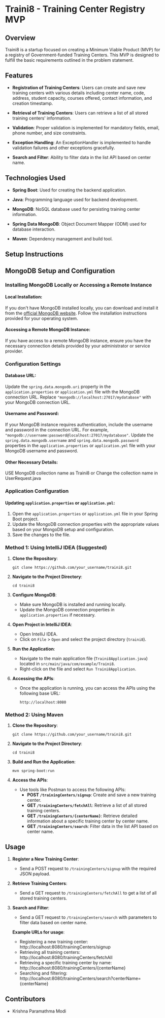 
# Traini8 - Training Center Registry MVP

## Overview

Traini8 is a startup focused on creating a Minimum Viable Product (MVP) for a registry of Government-funded Training Centers. This MVP is designed to fulfill the basic requirements outlined in the problem statement.

## Features

- **Registration of Training Centers**: Users can create and save new training centers with various details including center name, code, address, student capacity, courses offered, contact information, and creation timestamp.
  
- **Retrieval of Training Centers**: Users can retrieve a list of all stored training centers' information.
  
- **Validation**: Proper validation is implemented for mandatory fields, email, phone number, and size constraints.
  
- **Exception Handling**: An ExceptionHandler is implemented to handle validation failures and other exceptions gracefully.
  
- **Search and Filter**: Ability to filter data in the list API based on center name.

## Technologies Used

- **Spring Boot**: Used for creating the backend application.
  
- **Java**: Programming language used for backend development.
  
- **MongoDB**: NoSQL database used for persisting training center information.
  
- **Spring Data MongoDB**: Object Document Mapper (ODM) used for database interaction.
  
- **Maven**: Dependency management and build tool.

## Setup Instructions

## MongoDB Setup and Configuration

### Installing MongoDB Locally or Accessing a Remote Instance

#### Local Installation:

If you don't have MongoDB installed locally, you can download and install it from the [official MongoDB website](https://www.mongodb.com/try/download/community). Follow the installation instructions provided for your operating system.

#### Accessing a Remote MongoDB Instance:

If you have access to a remote MongoDB instance, ensure you have the necessary connection details provided by your administrator or service provider.

### Configuration Settings

#### Database URL:

Update the `spring.data.mongodb.uri` property in the `application.properties` or `application.yml` file with the MongoDB connection URL. Replace `"mongodb://localhost:27017/mydatabase"` with your MongoDB connection URL.

#### Username and Password:

If your MongoDB instance requires authentication, include the username and password in the connection URL. For example, `"mongodb://username:password@localhost:27017/mydatabase"`. Update the `spring.data.mongodb.username` and `spring.data.mongodb.password` properties in the `application.properties` or `application.yml` file with your MongoDB username and password.

#### Other Necessary Details:

USE MongoDB collection name as Traini8 or Change the collection name in UserRequest.java

### Application Configuration

#### Updating `application.properties` or `application.yml`:

1. Open the `application.properties` or `application.yml` file in your Spring Boot project.
2. Update the MongoDB connection properties with the appropriate values based on your MongoDB setup and configuration.
3. Save the changes to the file.

   
### Method 1: Using IntelliJ IDEA (Suggested)

1. **Clone the Repository**: 
   ```
   git clone https://github.com/your_username/traini8.git
   ```

2. **Navigate to the Project Directory**:
   ```
   cd traini8
   ```

3. **Configure MongoDB**:
   - Make sure MongoDB is installed and running locally.
   - Update the MongoDB connection properties in `application.properties` if necessary.

4. **Open Project in IntelliJ IDEA**:
   - Open IntelliJ IDEA.
   - Click on `File` > `Open` and select the project directory (`traini8`).

5. **Run the Application**:
   - Navigate to the main application file (`Traini8Application.java`) located in `src/main/java/com/example/Traini8`.
   - Right-click on the file and select `Run Traini8Application`.

6. **Accessing the APIs**:
   - Once the application is running, you can access the APIs using the following base URL:
     ```
     http://localhost:8080
     ```

### Method 2: Using Maven

1. **Clone the Repository**: 
   ```
   git clone https://github.com/your_username/traini8.git
   ```

2. **Navigate to the Project Directory**:
   ```
   cd traini8
   ```

3. **Build and Run the Application**:
   ```
   mvn spring-boot:run
   ```

4. **Access the APIs**:
   - Use tools like Postman to access the following APIs:
     - **POST `/trainingCenters/signup`**: Create and save a new training center.
     - **GET `/trainingCenters/fetchAll`**: Retrieve a list of all stored training centers.
     - **GET `/trainingCenters/{centerName}`**: Retrieve detailed information about a specific training center by center name.
     - **GET `/trainingCenters/search`**: Filter data in the list API based on center name.

## Usage

1. **Register a New Training Center**:
   - Send a POST request to `/trainingCenters/signup` with the required JSON payload.

2. **Retrieve Training Centers**:
   - Send a GET request to `/trainingCenters/fetchAll` to get a list of all stored training centers.

3. **Search and Filter**:
   - Send a GET request to `/trainingCenters/search` with parameters to filter data based on center name.
  
   **Example URLs for usage**:
      - Registering a new training center: http://localhost:8080/trainingCenters/signup
      - Retrieving all training centers: http://localhost:8080/trainingCenters/fetchAll
      - Retrieving a specific training center by name: http://localhost:8080/trainingCenters/{centerName}
      - Searching and filtering: http://localhost:8080/trainingCenters/search?centerName={centerName}

## Contributors

- Krishna Paramathma Modi

